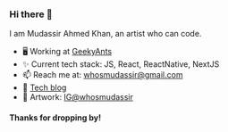 ### Hi there 👋

I am Mudassir Ahmed Khan, an artist who can code.

- 🖥 Working at [GeekyAnts](https://geekyants.com)
- ✨ Current tech stack: JS, React, ReactNative, NextJS
- 📫 Reach me at: whosmudassir@gmail.com
- 🤩 [Tech blog](https://whosmudassir.hashnode.dev/)
- 🎨 Artwork: [IG@whosmudassir](https://www.instagram.com/whosmudassir/)

#### Thanks for dropping by!
